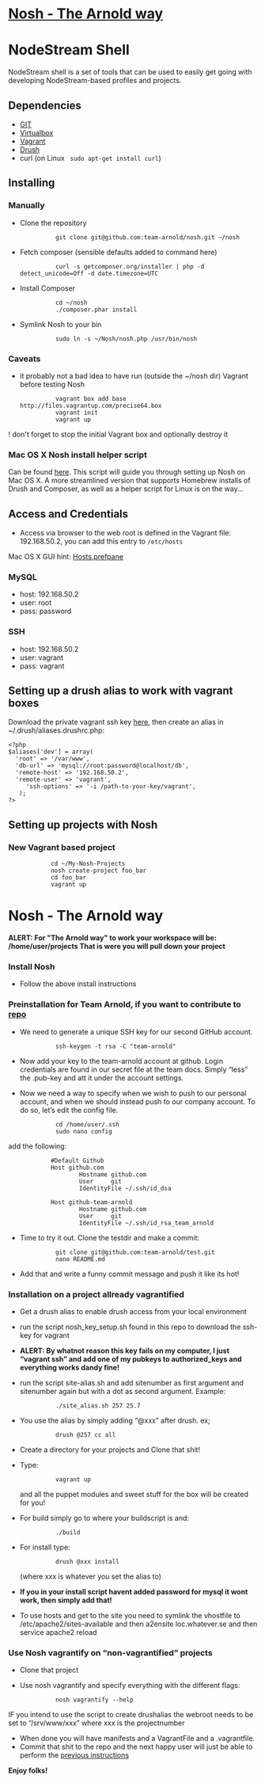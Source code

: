 # [Nosh - The Arnold way](https://github.com/team-arnold/nosh#nosh---the-arnold-way-1)

# NodeStream Shell

NodeStream shell is a set of tools that can be used to easily get going with developing NodeStream-based profiles and projects.

## Dependencies
* [GIT](http://git-scm.com/)
* [Virtualbox](https://www.virtualbox.org/wiki/Downloads) 
* [Vagrant](http://downloads.vagrantup.com)
* [Drush](http://drupal.org/project/drush)
* curl (on Linux <code> sudo apt-get install curl</code>)

## Installing


### Manually
* Clone the repository

                git clone git@github.com:team-arnold/nosh.git ~/nosh


* Fetch composer (sensible defaults added to command here) 

                curl -s getcomposer.org/installer | php -d detect_unicode=Off -d date.timezone=UTC


* Install Composer

                cd ~/nosh
                ./composer.phar install


* Symlink Nosh to your bin

                sudo ln -s ~/Nosh/nosh.php /usr/bin/nosh


### Caveats
* it probably not a bad idea to have run (outside the ~/nosh dir) Vagrant before testing Nosh

                vagrant box add base http://files.vagrantup.com/precise64.box
                vagrant init
                vagrant up


! don't forget to stop the initial Vagrant box and optionally destroy it

### Mac OS X Nosh install helper script 
Can be found [here](https://github.com/team-arnold/nosh/blob/master/nosh_setup.sh). This script will guide you through setting up Nosh on Mac OS X.
A more streamlined version that supports Homebrew installs of Drush and Composer, as well as a helper script for Linux is on the way...

## Access and Credentials
* Access via browser to the web root is defined in the Vagrant file: 192.168.50.2, you can add this entry to <code>/etc/hosts</code>

Mac OS X GUI hint: [Hosts.prefpane](https://github.com/specialunderwear/Hosts.prefpane)

### MySQL
* host: 192.168.50.2
* user: root
* pass: password

### SSH
* host: 192.168.50.2
* user: vagrant
* pass: vagrant

## Setting up a drush alias to work with vagrant boxes

Download the private vagrant ssh key [here](https://raw.github.com/mitchellh/vagrant/master/keys/vagrant), then create an alias in ~/.drush/aliases.drushrc.php:

    <?php
	$aliases['dev'] = array(
	  'root' => '/var/www',
	  'db-url' => 'mysql://root:password@localhost/db',
      'remote-host' => '192.168.50.2',
      'remote-user' => 'vagrant',
         'ssh-options' => '-i /path-to-your-key/vagrant',
	   );
	?>

## Setting up projects with Nosh

### New Vagrant based project

                cd ~/My-Nosh-Projects
                nosh create-project foo_bar
                cd foo_bar
                vagrant up


# Nosh - The Arnold way

**ALERT: For "The Arnold way" to work your workspace will be: /home/user/projects
That is were you will pull down your project**

### Install Nosh
* Follow the above install instructions

### Preinstallation for Team Arnold, if you want to contribute to [repo](https://github.com/team-arnold/nosh)
* We need to generate a unique SSH key for our second GitHub account.
                
                ssh-keygen -t rsa -C "team-arnold"

* Now add your key to the team-arnold account at github. Login credentials are found in our secret file at the team docs. Simply “less” the .pub-key and att it under the account settings.

* Now we need a way to specify when we wish to push to our personal account, and when we should instead push to our company account. To do so, let’s edit the config file.



                cd /home/user/.ssh
                sudo nano config

add the following:
                
                #Default Github
                Host github.com
                        Hostname github.com
                        User     git
                        IdentityFile ~/.ssh/id_dsa

                Host github-team-arnold
                        Hostname github.com
                        User     git
                        IdentityFile ~/.ssh/id_rsa_team_arnold

* Time to try it out. Clone the testdir and make a commit:

                git clone git@github.com:team-arnold/test.git
                nano README.md

* Add that and write a funny commit message and push it like its hot!

### Installation on a project allready vagrantified

* Get a drush alias to enable drush access from your local environment
* run the script nosh_key_setup.sh found in this repo to download the ssh-key for vagrant
* **ALERT: By whatnot reason this key fails on my computer, I just “vagrant ssh” and add one of my pubkeys to authorized_keys and everything works dandy fine!**
* run the script  site-alias.sh and add sitenumber as first argument and sitenumber again but with a dot as second argument. Example: 

                ./site_alias.sh 257 25.7

* You use the alias by simply adding “@xxx” after drush. ex; 

                drush @257 cc all

* Create a directory for your projects and Clone that shit!
* Type:

                vagrant up

    and all the puppet modules and sweet stuff for the box will be created for you!
* For build simply go to where your buildscript is and:

                ./build

* For install type: 
        
                drush @xxx install 

    (where xxx is whatever you set the alias to)

* **If you in your install script havent added password for mysql it wont work, then simply add that!**

* To use hosts and get to the site you need to symlink the vhostfile to /etc/apache2/sites-available and then a2ensite loc.whatever.se and then service apache2 reload

### Use Nosh vagrantify on “non-vagrantified” projects

* Clone that project
* Use nosh vagrantify and specify everything with the different flags:

                nosh vagrantify --help

IF you intend to use the script to create drushalias the webroot needs to be set to “/srv/www/xxx” where xxx is the projectnumber

* When done you will have manifests and a VagrantFile and a .vagrantfile.
* Commit that shit to the repo and the next happy user will just be able to perform the [previous instructions](https://github.com/team-arnold/nosh#installation-on-a-project-allready-vagrantified)

**Enjoy folks!**

